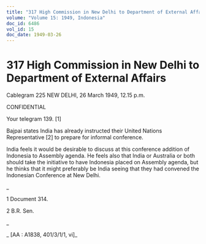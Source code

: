 ```yaml
---
title: "317 High Commission in New Delhi to Department of External Affairs"
volume: "Volume 15: 1949, Indonesia"
doc_id: 6486
vol_id: 15
doc_date: 1949-03-26
---
```


# 317 High Commission in New Delhi to Department of External Affairs

Cablegram 225 NEW DELHI, 26 March 1949, 12.15 p.m.

CONFIDENTIAL

Your telegram 139. [1]

Bajpai states India has already instructed their United Nations Representative [2] to prepare for informal conference.

India feels it would be desirable to discuss at this conference addition of Indonesia to Assembly agenda. He feels also that India or Australia or both should take the initiative to have Indonesia placed on Assembly agenda, but he thinks that it might preferably be India seeing that they had convened the Indonesian Conference at New Delhi.

_

1 Document 314.

2 B.R. Sen.

_

_ [AA : A1838, 401/3/1/1, vi]_
